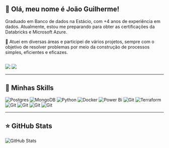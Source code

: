 ## 👋 Olá, meu nome é João Guilherme!

Graduado em Banco de dados na Estácio, com +4 anos de experiência em dados. Atualmente, estou me preparando para obter as certificações da Databricks e Microsoft Azure.

🎯 Atuei em diversas áreas e participei de vários projetos, sempre com o objetivo de resolver problemas por meio da construção de processos simples, eficientes e eficazes.

##
<a href="https://www.linkedin.com/in/joaoguilhermebrandi" target="_blank"><img src="https://img.shields.io/badge/-LinkedIn-%230077B5?style=for-the-badge&logo=linkedin&logoColor=white" target="_blank"></a>
<a href = "mailto:joao.brandi@outlook.com"><img src="https://img.shields.io/badge/-Gmail-%23333?style=for-the-badge&logo=gmail&logoColor=white" target="_blank"></a>

---

## 🚀 Minhas Skills

![Postgres](https://img.shields.io/badge/postgres-%23316192.svg?style=for-the-badge&logo=postgresql&logoColor=white)
![MongoDB](https://img.shields.io/badge/MongoDB-%234ea94b.svg?style=for-the-badge&logo=mongodb&logoColor=white)
![Python](https://img.shields.io/badge/python-3670A0?style=for-the-badge&logo=python&logoColor=ffdd54)
![Docker](https://img.shields.io/badge/docker-%230db7ed.svg?style=for-the-badge&logo=docker&logoColor=white)
![Power Bi](https://img.shields.io/badge/power_bi-F2C811?style=for-the-badge&logo=powerbi&logoColor=black)
![Git](https://img.shields.io/badge/Azure-FF5C83?style=for-the-badge&logo=Azure&logoColor=blue)
![Terraform](https://img.shields.io/badge/terraform-%235835CC.svg?style=for-the-badge&logo=terraform&logoColor=white)
![Git](https://img.shields.io/badge/Kafka-FF5C83?style=for-the-badge&logo=Spark&logoColor=white)
![Git](https://img.shields.io/badge/git-%23F05033.svg?style=for-the-badge&logo=git&logoColor=white)
![Git](https://img.shields.io/badge/Databricks-FF3621?style=for-the-badge&logo=Databricks&logoColor=white)
![Git](https://img.shields.io/badge/Spark-FF5C83?style=for-the-badge&logo=Spark&logoColor=white)
</code>

---

## ⭐ GitHub Stats

![GitHub Stats](https://github-readme-stats.vercel.app/api?username=joao-brandi&show_icons=true)
